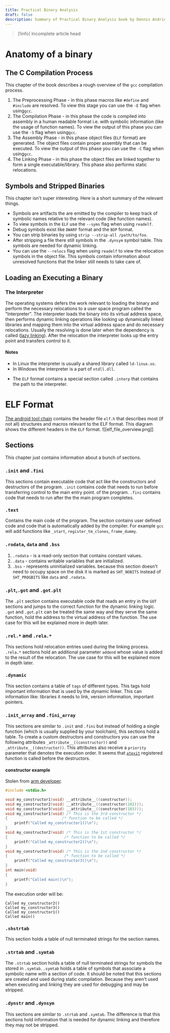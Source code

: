 ```yaml
---
title: Practical Binary Analysis
draft: false
description: Summary of Practical Binary Analysis book by Dennis Andriesse.
---
```

> [!info] Incomplete article head
# Anatomy of a binary
## The C Compilation Process
This chapter of the book describes a rough overview of the `gcc` compilation process.
1. The Preprocessing Phase - in this phase macros like `#define` and `#include` are resolved. To view this stage you can use the `-E` flag when using`gcc`.
2. The Compilation Phase - in this phase the code is compiled into assembly in a human readable format i.e. with symbolic information (like the usage of function names). To view the output of this phase you can use the `-S` flag when using`gcc`.
3. The Assembly Phase - in this phase object files (`ELF` format) are generated. The object files contain proper assembly that can be executed. To view the output of this phase you can use the `-C` flag when using`gcc`.
4. The Linking Phase - in this phase the object files are linked together to form a single executable/library. This phase also performs static relocations.

## Symbols and Stripped Binaries
This chapter isn't super interesting. Here is a short summary of the relevant things.
- Symbols are artifacts the are emitted by the compiler to keep track of symbolic names relative to the relevant code (like function names).
- To view symbols in the `ELF` use the `--syms` flag when using `readelf`.
- Debug symbols exist like `DWARF` format and the `BDP` format.
- You can strip binaries by using `strip --strip-all /path/to/foo`.
- After stripping a file there still symbols in the `.dynsym` symbol table. This symbols are needed for dynamic linking.
- You can use the `--relocs` flag when using `readelf` to view the relocation symbols in the object file. This symbols contain information about unresolved functions that the linker still needs to take care of.

## Loading an Executing a Binary 
### The Interpreter
The operating systems defers the work relevant to loading the binary and perform the necessary relocations to a user space program called the "Interpreter".
The interpreter loads the binary into its virtual address space, then performs dynamic linking operations like looking up dynamically linked libraries and mapping them into the virtual address space and do necessary relocations. Usually the resolving is done later when the dependency is called ([lazy linking](https://www.qnx.com/developers/docs/8.0/com.qnx.doc.neutrino.prog/topic/devel_Lazy_binding.html)). After the relocation the interpreter looks up the entry point and transfers control to it.
#### Notes
- In Linux the interpreter is usually a shared library called `ld-linux.so`.
- In Windows the interpreter is a part of `ntdll.dll`.
* The `ELF` format contains a special section called `.interp` that contains the path to the interpreter.

# ELF Format
[The android tool chain](https://android.googlesource.com/platform/prebuilts/gcc/linux-x86/host/x86_64-linux-glibc2.7-4.6/+/jb-dev/sysroot/usr/include/elf.h) contains the header file `elf.h` that describes most (if not all) structures and macros relevant to the ELF format.
This diagram shows the different headers in the `ELF` format.
![[elf_file_overview.png]]
## Sections
This chapter just contains information about a bunch of sections.
### `.init` and `.fini`
This sections contain executable code that act like the constructors and destructors of the program.  `.init` contains code that needs to run before transferring control to the main entry point. of the program. `.fini` contains code that needs to run after the the main program completes.
### `.text`
Contains the main code of the program. The section contains user defined code and code that is automatically added by the compiler. For example `gcc` will add functions like `_start`, `register_tm_clones`, `frame_dummy`.
### `.rodata`, `data` and `.bss`
1. `.rodata` - is a read-only section that contains constant values.
2. `.data` - contains writable variables that are initialized.
3. `.bss` - represents uninitialized variables. because this section doesn't need to occupy space on the disk it is marked as `SHT_NOBITS` instead of `SHT_PROGBITS` like `data` and `.rodata`.
### `.plt`,`.got` and `.got.plt`
The `.plt` section contains executable code that reads an entry in the `GOT` sections and jumps to the correct function for the dynamic linking logic.
`.got` and `.got.plt` can be treated the same way and they serve the same function, hold the address to the virtual address of the function.
The use case for this will be explained more in depth later.

### `.rel.*` and `.rela.*`
This sections hold relocation entries used during the linking process. `.rela.*` sections hold an additional parameter `addend` whose value is added to the result of the relocation.
The use case for this will be explained more in depth later.

### `.dynamic`
This section contains a table of `tags` of different types. This tags hold important information that is used by the dynamic linker. This can information like: libraries it needs to link, version information, important pointers.

### `.init_array` and `.fini_array`
This sections are similar to `.init` and `.fini` but instead of holding a single function (which is usually supplied by your toolchain), this sections hold a table.
To create a custom destructors and constructors you can use the following attributes `_attribute__((constructor))` and `_attribute__((destructor))`. This attributes also receive a `priority` parameter that denotes the execution order.
It seems that [`atexit`](https://man7.org/linux/man-pages/man3/atexit.3.html) registered function is called before the destructors.
#### constructor example
Stolen from [arm developer](https://developer.arm.com/documentation/101754/0623/armclang-Reference/Compiler-specific-Function--Variable--and-Type-Attributes/--attribute----constructor-priority----function-attribute).
```C
#include <stdio.h>

void my_constructor1(void) __attribute__((constructor));
void my_constructor2(void) __attribute__((constructor(102)));
void my_constructor3(void) __attribute__((constructor(103)));
void my_constructor1(void) /* This is the 3rd constructor */
{                        /* function to be called */
    printf("Called my_constructor1()\n");
}
void my_constructor2(void) /* This is the 1st constructor */
{                         /* function to be called */
    printf("Called my_constructor2()\n");
}
void my_constructor3(void) /* This is the 2nd constructor */
{                         /* function to be called */
    printf("Called my_constructor3()\n");
}
int main(void)
{
    printf("Called main()\n");
}
```
The execution order will be:
```
Called my_constructor2()
Called my_constructor3()
Called my_constructor1()
Called main()
```
### `.shstrtab`
This section holds a table of null terminated strings for the section names.
### `.strtab` and `.symtab`
The `.strtab` section holds a table of null terminated strings for symbols the stored in `.symtab`. `.symtab` holds a table of symbols that associate a symbolic name with a section of code.
It should be noted that this sections are created and used during static compilation. Because they aren't used when executing and linking they are used for debugging and may be stripped.

### `.dynstr` and `.dynsym`
This sections are similar to `.strtab` and `.symtab`. The difference is that this sections hold information that is needed for dynamic linking and therefore they may not be stripped.